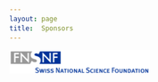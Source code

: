 ```yaml
---
layout: page
title:  Sponsors
---
```


[<img src="/assets/image/SNF_LOGO.png" width="50%" />](http://www.snf.ch/en/Pages/default.aspx)

<!--

|                |                 |                     |
|:-------------------------:|:-------------------------:  |:-------------------------:   |
|<img src="/assets/image/SNF_LOGO.png" width="120%" /> | <img src="/assets/image/UZH_LOGO.png" width="75%" /> | <img src="/assets/image/SN_LOGO.png" width="75%"  />

-->
